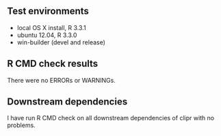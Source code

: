 ## Test environments
* local OS X install, R 3.3.1
* ubuntu 12.04, R 3.3.0
* win-builder (devel and release)

## R CMD check results
There were no ERRORs or WARNINGs.

## Downstream dependencies

I have run R CMD check on all downstream dependencies of clipr with no problems.
